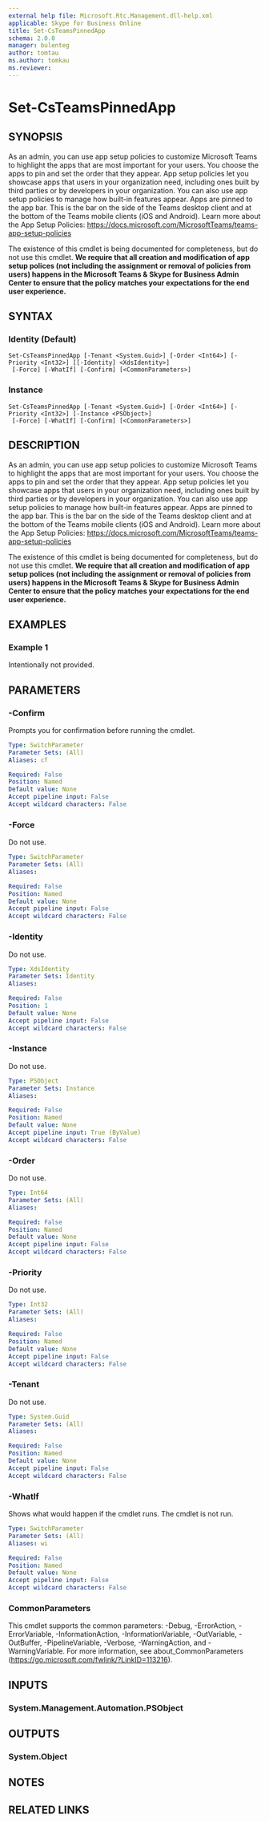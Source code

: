 ```yaml
---
external help file: Microsoft.Rtc.Management.dll-help.xml
applicable: Skype for Business Online
title: Set-CsTeamsPinnedApp
schema: 2.0.0
manager: bulenteg
author: tomtau
ms.author: tomkau
ms.reviewer:
---
```


# Set-CsTeamsPinnedApp

## SYNOPSIS

As an admin, you can use app setup policies to customize Microsoft Teams to highlight the apps that are most important for your users. You choose the apps to pin and set the order that they appear. App setup policies let you showcase apps that users in your organization need, including ones built by third parties or by developers in your organization. You can also use app setup policies to manage how built-in features appear.
Apps are pinned to the app bar. This is the bar on the side of the Teams desktop client and at the bottom of the Teams mobile clients (iOS and Android).  Learn more about the App Setup Policies: https://docs.microsoft.com/MicrosoftTeams/teams-app-setup-policies

The existence of this cmdlet is being documented for completeness, but do not use this cmdlet.  **We require that all creation and modification of app setup polices (not including the assignment or removal of policies from users) happens in the Microsoft Teams & Skype for Business Admin Center to ensure that the policy matches your expectations for the end user experience.**

## SYNTAX

### Identity (Default)
```
Set-CsTeamsPinnedApp [-Tenant <System.Guid>] [-Order <Int64>] [-Priority <Int32>] [[-Identity] <XdsIdentity>]
 [-Force] [-WhatIf] [-Confirm] [<CommonParameters>]
```

### Instance
```
Set-CsTeamsPinnedApp [-Tenant <System.Guid>] [-Order <Int64>] [-Priority <Int32>] [-Instance <PSObject>]
 [-Force] [-WhatIf] [-Confirm] [<CommonParameters>]
```

## DESCRIPTION
As an admin, you can use app setup policies to customize Microsoft Teams to highlight the apps that are most important for your users. You choose the apps to pin and set the order that they appear. App setup policies let you showcase apps that users in your organization need, including ones built by third parties or by developers in your organization. You can also use app setup policies to manage how built-in features appear.
Apps are pinned to the app bar. This is the bar on the side of the Teams desktop client and at the bottom of the Teams mobile clients (iOS and Android).  Learn more about the App Setup Policies: https://docs.microsoft.com/MicrosoftTeams/teams-app-setup-policies

The existence of this cmdlet is being documented for completeness, but do not use this cmdlet.  **We require that all creation and modification of app setup polices (not including the assignment or removal of policies from users) happens in the Microsoft Teams & Skype for Business Admin Center to ensure that the policy matches your expectations for the end user experience.**
## EXAMPLES

### Example 1
Intentionally not provided.

## PARAMETERS

### -Confirm
Prompts you for confirmation before running the cmdlet.

```yaml
Type: SwitchParameter
Parameter Sets: (All)
Aliases: cf

Required: False
Position: Named
Default value: None
Accept pipeline input: False
Accept wildcard characters: False
```

### -Force
Do not use.

```yaml
Type: SwitchParameter
Parameter Sets: (All)
Aliases:

Required: False
Position: Named
Default value: None
Accept pipeline input: False
Accept wildcard characters: False
```

### -Identity
Do not use.

```yaml
Type: XdsIdentity
Parameter Sets: Identity
Aliases:

Required: False
Position: 1
Default value: None
Accept pipeline input: False
Accept wildcard characters: False
```

### -Instance
Do not use.

```yaml
Type: PSObject
Parameter Sets: Instance
Aliases:

Required: False
Position: Named
Default value: None
Accept pipeline input: True (ByValue)
Accept wildcard characters: False
```

### -Order
Do not use.

```yaml
Type: Int64
Parameter Sets: (All)
Aliases:

Required: False
Position: Named
Default value: None
Accept pipeline input: False
Accept wildcard characters: False
```

### -Priority
Do not use.

```yaml
Type: Int32
Parameter Sets: (All)
Aliases:

Required: False
Position: Named
Default value: None
Accept pipeline input: False
Accept wildcard characters: False
```

### -Tenant
Do not use.

```yaml
Type: System.Guid
Parameter Sets: (All)
Aliases:

Required: False
Position: Named
Default value: None
Accept pipeline input: False
Accept wildcard characters: False
```

### -WhatIf
Shows what would happen if the cmdlet runs.
The cmdlet is not run.

```yaml
Type: SwitchParameter
Parameter Sets: (All)
Aliases: wi

Required: False
Position: Named
Default value: None
Accept pipeline input: False
Accept wildcard characters: False
```

### CommonParameters
This cmdlet supports the common parameters: -Debug, -ErrorAction, -ErrorVariable, -InformationAction, -InformationVariable, -OutVariable, -OutBuffer, -PipelineVariable, -Verbose, -WarningAction, and -WarningVariable.
For more information, see about_CommonParameters (https://go.microsoft.com/fwlink/?LinkID=113216).

## INPUTS

### System.Management.Automation.PSObject


## OUTPUTS

### System.Object

## NOTES

## RELATED LINKS
